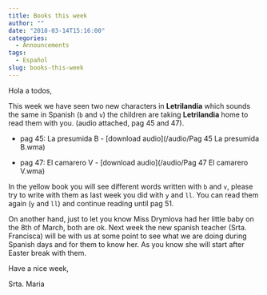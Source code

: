 ```yaml
---
title: Books this week
author: ""
date: "2018-03-14T15:16:00"
categories:
  - Announcements
tags:
  - Español
slug: books-this-week
---
```


Hola a todos,

This week we have seen two new characters in **Letrilandia** which sounds the same in Spanish (`b` and `v`) the children are taking **Letrilandia** home to read them with you. (audio attached, pag 45 and 47).

* pag 45: La presumida B - [download audio](/audio/Pag 45 La presumida B.wma)

* pag 47: El camarero V - [download audio](/audio/Pag 47 El camarero V.wma)

In the yellow book you will see different words written with `b` and `v`, please try to write with them as last week you did with `y` and `ll`. You can read them again (`y` and `ll`) and continue reading until pag 51.

On another hand, just to let you know Miss Drymlova had her little baby on the 8th of March, both are ok. Next week the new spanish teacher (Srta. Francisca) will be with us at some point to see what we are doing during Spanish days and for them to know her. As you know she will start after Easter break with them.

Have a nice week,

Srta. Maria

